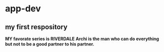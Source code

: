 # app-dev
## my first respository 
**MY favorate series is RIVERDALE**
**Archi is the man who can do everything but not to be a good partner to his partner.**

